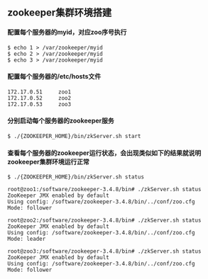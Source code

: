 ## zookeeper集群环境搭建

#### 配置每个服务器的myid，对应zoo序号执行
```
$ echo 1 > /var/zookeeper/myid
$ echo 2 > /var/zookeeper/myid
$ echo 3 > /var/zookeeper/myid
```

#### 配置每个服务器的/etc/hosts文件
```
172.17.0.51     zoo1
172.17.0.52     zoo2
172.17.0.53     zoo3
```

#### 分别启动每个服务器的zookeeper服务
```
$ ./{ZOOKEEPER_HOME}/bin/zkServer.sh start
```

#### 查看每个服务器的zookeeper运行状态，会出现类似如下的结果就说明zookeeper集群环境运行正常
```
$ ./{ZOOKEEPER_HOME}/bin/zkServer.sh status
```

```
root@zoo1:/software/zookeeper-3.4.8/bin# ./zkServer.sh status
ZooKeeper JMX enabled by default
Using config: /software/zookeeper-3.4.8/bin/../conf/zoo.cfg
Mode: follower

root@zoo2:/software/zookeeper-3.4.8/bin# ./zkServer.sh status
ZooKeeper JMX enabled by default
Using config: /software/zookeeper-3.4.8/bin/../conf/zoo.cfg
Mode: leader

root@zoo3:/software/zookeeper-3.4.8/bin# ./zkServer.sh status
ZooKeeper JMX enabled by default
Using config: /software/zookeeper-3.4.8/bin/../conf/zoo.cfg
Mode: follower
```